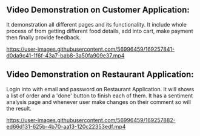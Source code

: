 ## Video Demonstration on Customer Application: 

It demonstration all different pages and its functionality. It include whole process of from getting different food details, add into cart, make payment then finally provide feedback.


https://user-images.githubusercontent.com/56996459/169257841-d0da9c41-1f6f-43a7-bab8-3a50fa909e37.mp4


## Video Demonstration on Restaurant Application: 

Login into with email and password on Restaurant Application. It will shows a list of order and a 'done' button to finish each of them. It has a sentiment analysis page and whenever user make changes on their comment so will the result. 


https://user-images.githubusercontent.com/56996459/169257882-ed66d131-625b-4b70-aa13-120c22353edf.mp4

